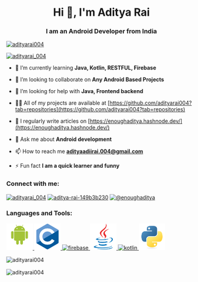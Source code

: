<h1 align="center">Hi 👋, I'm Aditya Rai</h1>
<h3 align="center">I am an Android Developer from India</h3>

<p align="left"> <a href="https://github.com/ryo-ma/github-profile-trophy"><img src="https://github-profile-trophy.vercel.app/?username=adityarai004" alt="adityarai004" /></a> </p>

<p align="left"> <a href="https://twitter.com/adityarai_004" target="blank"><img src="https://img.shields.io/twitter/follow/adityarai_004?logo=twitter&style=for-the-badge" alt="adityarai_004" /></a> </p>

- 🌱 I’m currently learning **Java, Kotlin, RESTFUL, Firebase**

- 👯 I’m looking to collaborate on **Any Android Based Projects**

- 🤝 I’m looking for help with **Java, Frontend backend**

- 👨‍💻 All of my projects are available at [https://github.com/adityarai004?tab=repositories](https://github.com/adityarai004?tab=repositories)

- 📝 I regularly write articles on [https://enoughaditya.hashnode.dev/](https://enoughaditya.hashnode.dev/)

- 💬 Ask me about **Android development**

- 📫 How to reach me **adityaadiirai.004@gmail.com**

- ⚡ Fun fact **I am a quick learner and funny**

<h3 align="left">Connect with me:</h3>
<p align="left">
<a href="https://twitter.com/adityarai_004" target="blank"><img align="center" src="https://raw.githubusercontent.com/rahuldkjain/github-profile-readme-generator/master/src/images/icons/Social/twitter.svg" alt="adityarai_004" height="30" width="40" /></a>
<a href="https://linkedin.com/in/aditya rai" target="blank"><img align="center" src="https://raw.githubusercontent.com/rahuldkjain/github-profile-readme-generator/master/src/images/icons/Social/linked-in-alt.svg" alt="aditya-rai-149b3b230" height="30" width="40" /></a>
<a href="https://hashnode.com/@enoughaditya" target="blank"><img align="center" src="https://raw.githubusercontent.com/rahuldkjain/github-profile-readme-generator/master/src/images/icons/Social/hashnode.svg" alt="@enoughaditya" height="30" width="40" /></a>
</p>

<h3 align="left">Languages and Tools:</h3>
<p align="left"> <a href="https://developer.android.com" target="_blank" rel="noreferrer"> <img src="https://raw.githubusercontent.com/devicons/devicon/master/icons/android/android-original-wordmark.svg" alt="android" width="70" height="70"/> </a> <a href="https://www.cprogramming.com/" target="_blank" rel="noreferrer"> <img src="https://raw.githubusercontent.com/devicons/devicon/master/icons/c/c-original.svg" alt="c" width="70" height="70"/> </a> <a href="https://firebase.google.com/" target="_blank" rel="noreferrer"> <img src="https://www.vectorlogo.zone/logos/firebase/firebase-icon.svg" alt="firebase" width="70" height="70"/> </a> <a href="https://www.java.com" target="_blank" rel="noreferrer"> <img src="https://raw.githubusercontent.com/devicons/devicon/master/icons/java/java-original.svg" alt="java" width="70" height="70"/> </a> <a href="https://kotlinlang.org" target="_blank" rel="noreferrer"> <img src="https://www.vectorlogo.zone/logos/kotlinlang/kotlinlang-icon.svg" alt="kotlin" width="70" height="70"/> </a> <a href="https://www.python.org" target="_blank" rel="noreferrer"> <img src="https://raw.githubusercontent.com/devicons/devicon/master/icons/python/python-original.svg" alt="python" width="70" height="70"/> </a> </p>

<p><img align="center" src="https://github-readme-stats.vercel.app/api/top-langs?username=adityarai004&show_icons=true&locale=en&layout=compact" alt="adityarai004" /></p>

<p><img align="center" src="https://github-readme-streak-stats.herokuapp.com/?user=adityarai004&" alt="adityarai004" /></p>

